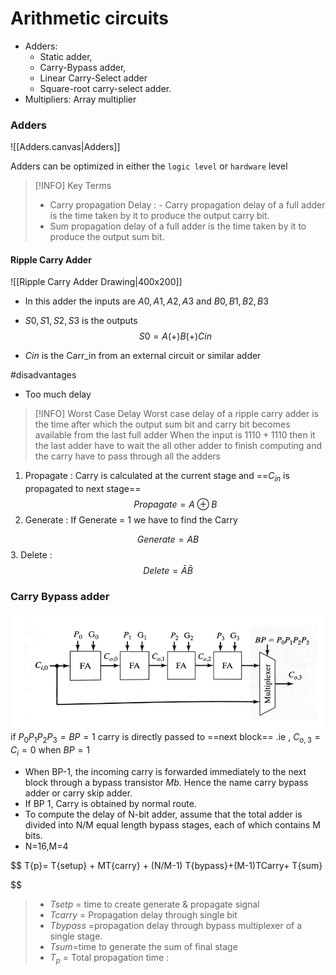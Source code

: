# Arithmetic circuits
- Adders:
	- Static adder,
	- Carry-Bypass adder,
	- Linear Carry-Select adder
	- Square-root carry-select adder.
- Multipliers: Array multiplier


### Adders

![[Adders.canvas|Adders]]

Adders can be optimized in either the `logic level` or `hardware` level 

> [!INFO] Key Terms
> - Carry propagation Delay : - Carry propagation delay of a full adder is the time taken by it to produce the output carry bit.
> - Sum propagation delay of a full adder is the time taken by it to produce the output sum bit.
> 
> 

#### Ripple Carry Adder
![[Ripple Carry Adder Drawing|400x200]]
- In this adder the inputs are $A0,A1,A2,A3$ and $B0,B1,B2,B3$
- $S0,S1,S2,S3$ is the outputs 
$$
S0 = A(+)B(+)Cin
$$

- $Cin$ is the Carr_in from an external circuit or similar adder 

#disadvantages 
- Too much delay
>[!INFO] Worst Case Delay 
>Worst case delay of a ripple carry adder is the time after which the output sum bit and carry bit becomes available from the last full adder
>When the input is $1110 + 1110$ then it the last adder have to wait the all other adder to finish computing and the carry have to pass through all the adders 

1. Propagate : Carry is calculated at the current stage and ==$C_{in}$ is  propagated to next stage==
$$
Propagate = A \oplus B
$$
2. Generate : If Generate = 1 we have to find the Carry

$$
Generate = AB
$$
3. Delete : 
$$
Delete =  {\bar A \bar B} 
$$

### Carry Bypass adder

![](Pasted%20image%2020240417192854.png)
if $P_0P_1P_2P_3 = BP =1$ carry is directly passed to ==next block== .ie , $C_{o,3}= C_{i}= 0$ when $BP = 1$

-  When BP-1, the incoming carry is forwarded  immediately to the next block through a bypass transistor *Mb*. Hence the name carry bypass adder or carry skip adder.  
- If BP 1, Carry is obtained by normal route.  
- To compute the delay of N-bit adder, assume that the total adder is divided into N/M equal length bypass stages, each of which contains M bits. 
- N=16,M=4


$$
T{p}= T{setup} + MT{carry} + (N/M-1) T{bypass}+(M-1)TCarry+ T{sum}

$$
﻿  
> - $T{setp}$ = time to create generate & propagate signal 
> - $T{carry}$ = Propagation delay through single bit
> - $T{bypass}$ =propagation delay through bypass multiplexer of a single stage.  
> - $T{sum}$=time to generate the sum of final stage  
>- $T_p$ = Total propagation time  :  

